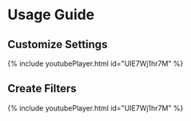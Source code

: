 # Usage Guide

## Customize Settings

{% include youtubePlayer.html id="UIE7Wj1hr7M" %}

## Create Filters

{% include youtubePlayer.html id="UIE7Wj1hr7M" %}